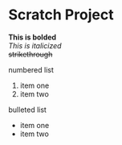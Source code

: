 # Scratch Project

**This is bolded** <br>
*This is italicized* <br>
~~strikethrough~~ 

numbered list
1. item one
2. item two

bulleted list 
* item one 
* item two
